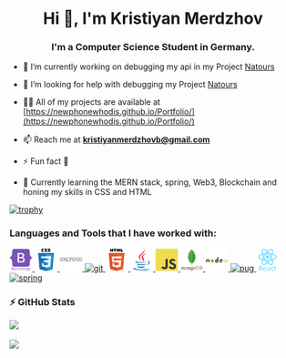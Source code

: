 <h1 align="center">Hi 👋, I'm Kristiyan Merdzhov</h1>
<h3 align="center">I'm a Computer Science Student in Germany.</h3>

- 🔭 I’m currently working on debugging my api in my Project [Natours](https://github.com/NewPhoneWhoDis/Natours)

- 🤝 I’m looking for help with debugging my Project [Natours](https://github.com/NewPhoneWhoDis/Natours)

- 👨‍💻 All of my projects are available at [https://newphonewhodis.github.io/Portfolio/](https://newphonewhodis.github.io/Portfolio/)

- 📫 Reach me at **kristiyanmerdzhovb@gmail.com**

- ⚡ Fun fact **👀**

- 🌱 Currently learning the MERN stack, spring, Web3, Blockchain and honing my skills in CSS and HTML


[![trophy](https://github-profile-trophy.vercel.app/?username=NewPhoneWhoDis&theme=onedark)](https://github.com/ryo-ma/github-profile-trophy)


<p align="left">
</p>

<h3 align="left">Languages and Tools that I have worked with:</h3>
<p align="left"> <a href="https://getbootstrap.com" target="_blank" rel="noreferrer"> <img src="https://raw.githubusercontent.com/devicons/devicon/master/icons/bootstrap/bootstrap-plain-wordmark.svg" alt="bootstrap" width="40" height="40"/> </a> <a href="https://www.w3schools.com/css/" target="_blank" rel="noreferrer"> <img src="https://raw.githubusercontent.com/devicons/devicon/master/icons/css3/css3-original-wordmark.svg" alt="css3" width="40" height="40"/> </a> <a href="https://expressjs.com" target="_blank" rel="noreferrer"> <img src="https://raw.githubusercontent.com/devicons/devicon/master/icons/express/express-original-wordmark.svg" alt="express" width="40" height="40"/> </a> <a href="https://git-scm.com/" target="_blank" rel="noreferrer"> <img src="https://www.vectorlogo.zone/logos/git-scm/git-scm-icon.svg" alt="git" width="40" height="40"/> </a> <a href="https://www.w3.org/html/" target="_blank" rel="noreferrer"> <img src="https://raw.githubusercontent.com/devicons/devicon/master/icons/html5/html5-original-wordmark.svg" alt="html5" width="40" height="40"/> </a> <a href="https://www.java.com" target="_blank" rel="noreferrer"> <img src="https://raw.githubusercontent.com/devicons/devicon/master/icons/java/java-original.svg" alt="java" width="40" height="40"/> </a> <a href="https://developer.mozilla.org/en-US/docs/Web/JavaScript" target="_blank" rel="noreferrer"> <img src="https://raw.githubusercontent.com/devicons/devicon/master/icons/javascript/javascript-original.svg" alt="javascript" width="40" height="40"/> </a> <a href="https://www.mongodb.com/" target="_blank" rel="noreferrer"> <img src="https://raw.githubusercontent.com/devicons/devicon/master/icons/mongodb/mongodb-original-wordmark.svg" alt="mongodb" width="40" height="40"/> </a> <a href="https://nodejs.org" target="_blank" rel="noreferrer"> <img src="https://raw.githubusercontent.com/devicons/devicon/master/icons/nodejs/nodejs-original-wordmark.svg" alt="nodejs" width="40" height="40"/> </a> <a href="https://pugjs.org" target="_blank" rel="noreferrer"> <img src="https://cdn.worldvectorlogo.com/logos/pug.svg" alt="pug" width="40" height="40"/> </a> <a href="https://reactjs.org/" target="_blank" rel="noreferrer"> <img src="https://raw.githubusercontent.com/devicons/devicon/master/icons/react/react-original-wordmark.svg" alt="react" width="40" height="40"/> </a> <a href="https://spring.io/" target="_blank" rel="noreferrer"> <img src="https://www.vectorlogo.zone/logos/springio/springio-icon.svg" alt="spring" width="40" height="40"/> </a> </p>

### :zap: GitHub Stats
<p align="center">&nbsp;
  <img align="left" src="https://github-readme-stats.vercel.app/api?username=NewPhoneWhoDis&show_icons=true&hide_border=true&show_owner=true&title_color=FF00FF&theme=dark&custom_title=My Github Stats &layout=compact" /><br><br>
  <img align="left" src="https://github-readme-streak-stats.herokuapp.com/?user=NewPhoneWhoDis&theme=radical&custom_title=streak-stats&hide_border=true&layout=compact" /><br><br>
</p>


